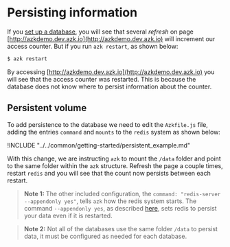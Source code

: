 # Persisting information

If you [set up a database](database.md), you will see that several _refresh_ on page [http://azkdemo.dev.azk.io](http://azkdemo.dev.azk.io) will increment our access counter. But if you run `azk restart`, as shown below:

```bash
$ azk restart
```

By accessing [http://azkdemo.dev.azk.io](http://azkdemo.dev.azk.io) you will see that the access counter was restarted. This is because the database does not know where to persist information about the counter.

## Persistent volume

To add persistence to the database we need to edit the `Azkfile.js` file, adding the entries `command` and `mounts` to the `redis` system as shown below:

!INCLUDE "../../common/getting-started/persistent_example.md"

With this change, we are instructing `azk` to mount the `/data` folder and point to the same folder within the `azk` structure. Refresh the page a couple times, restart `redis` and you will see that the count now persists between each restart.

> **Note 1:** The other included configuration, the `command: "redis-server --appendonly yes"`, tells `azk` how the redis system starts. The command `--appendonly yes`, as described [here](http://redis.io/topics/persistence), sets redis to persist your data even if it is restarted.

> **Note 2:** Not all of the databases use the same folder `/data` to persist data, it must be configured as needed for each database.
